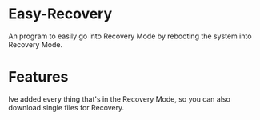 # Easy-Recovery
An program to easily go into Recovery Mode by rebooting the system into Recovery Mode.
# Features
Ive added every thing that's in the Recovery Mode, so you can also download single files for Recovery.
